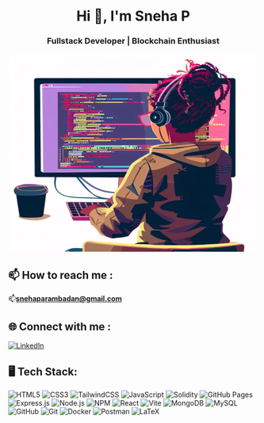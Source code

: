 <h1 align="center">Hi 👋, I'm Sneha P</h1>
<h3 align="center">Fullstack Developer | Blockchain Enthusiast</h3>
<div align="center">
  <img src="https://raw.githubusercontent.com/Sneha-p1/Sneha-p1/main/ai-generated-8775232_1280.webp" height="400" width="500" />
</div>

## 📫 How to reach me :
📫**snehaparambadan@gmail.com**

## 🌐 Connect with me :

[![LinkedIn](https://img.shields.io/badge/LinkedIn-blue?style=flat-square&logo=linkedin)](https://linkedin.com/in/sneha-parambadan-b1aaa5215)

## 🖥️ Tech Stack:

![HTML5](https://img.shields.io/badge/HTML5-%23E34F26.svg?style=flat-square&logo=html5&logoColor=white)
![CSS3](https://img.shields.io/badge/CSS3-%231572B6.svg?style=flat-square&logo=css3&logoColor=white)
![TailwindCSS](https://img.shields.io/badge/tailwindcss-%2338B2AC.svg?style=flat-square&logo=tailwind-css&logoColor=white)
![JavaScript](https://img.shields.io/badge/JavaScript-323330?style=flat-square&logo=javascript)
![Solidity](https://img.shields.io/badge/Solidity-363636?style=flat-square&logo=solidity)
![GitHub Pages](https://img.shields.io/badge/GitHub%20Pages-327FC7?style=flat-square&logo=github&logoColor=white)
![Express.js](https://img.shields.io/badge/Express.js-%23404d59.svg?style=flat-square&logo=express&logoColor=white)
![Node.js](https://img.shields.io/badge/Node.js-339933?style=flat-square&logo=nodedotjs&logoColor=white)
![NPM](https://img.shields.io/badge/NPM-%23000000.svg?style=flat-square&logo=npm&logoColor=white)
![React](https://img.shields.io/badge/React-%2320232a.svg?style=flat-square&logo=react&logoColor=%2361DAFB)
![Vite](https://img.shields.io/badge/Vite-%23039BE5.svg?style=flat-square&logo=vite&logoColor=white)
![MongoDB](https://img.shields.io/badge/MongoDB-%2347A248.svg?style=flat-square&logo=mongodb&logoColor=white)
![MySQL](https://img.shields.io/badge/MySQL-%2300f.svg?style=flat-square&logo=mysql&logoColor=white)
![GitHub](https://img.shields.io/badge/GitHub-%23121011.svg?style=flat-square&logo=github&logoColor=white)
![Git](https://img.shields.io/badge/Git-%23F05033.svg?style=flat-square&logo=git&logoColor=white)
![Docker](https://img.shields.io/badge/Docker-%230db7ed.svg?style=flat-square&logo=docker&logoColor=white)
![Postman](https://img.shields.io/badge/Postman-FF6C37?style=flat-square&logo=postman&logoColor=white)
![LaTeX](https://img.shields.io/badge/latex-%23008080.svg?style=flat-square&logo=latex&logoColor=white)
